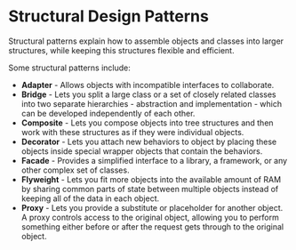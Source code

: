 # Structural Design Patterns

Structural patterns explain how to assemble objects and classes into larger structures, while keeping this structures flexible and efficient.

Some structural patterns include:

-   **Adapter** - Allows objects with incompatible interfaces to collaborate.
-   **Bridge** - Lets you split a large class or a set of closely related classes into two separate hierarchies - abstraction and implementation - which can be developed independently of each other.
-   **Composite** - Lets you compose objects into tree structures and then work with these structures as if they were individual objects.
-   **Decorator** - Lets you attach new behaviors to object by placing these objects inside special wrapper objects that contain the behaviors.
-   **Facade** - Provides a simplified interface to a library, a framework, or any other complex set of classes.
-   **Flyweight** - Lets you fit more objects into the available amount of RAM by sharing common parts of state between multiple objects instead of keeping all of the data in each object.
-   **Proxy** - Lets you provide a substitute or placeholder for another object. A proxy controls access to the original object, allowing you to perform something either before or after the request gets through to the original object.
